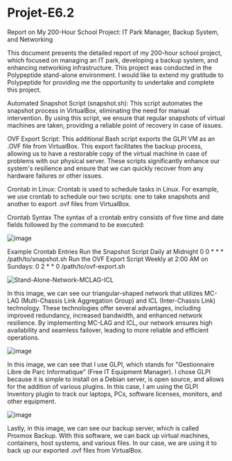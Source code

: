 # Projet-E6.2

Report on My 200-Hour School Project: IT Park Manager, Backup System, and Networking

This document presents the detailed report of my 200-hour school project, which focused on managing an IT park, developing a backup system, and enhancing networking infrastructure. This project was conducted in the Polypeptide stand-alone environment.
I would like to extend my gratitude to Polypeptide for providing me the opportunity to undertake and complete this project.

Automated Snapshot Script (snapshot.sh):
This script automates the snapshot process in VirtualBox, eliminating the need for manual intervention. By using this script, we ensure that regular snapshots of virtual machines are taken, providing a reliable point of recovery in case of issues.

OVF Export Script:
This additional Bash script exports the GLPI VM as an .OVF file from VirtualBox. This export facilitates the backup process, allowing us to have a restorable copy of the virtual machine in case of problems with our physical server. These scripts significantly enhance our system's resilience and ensure that we can quickly recover from any hardware failures or other issues.

Crontab in Linux:
Crontab is used to schedule tasks in Linux. For example, we use crontab to schedule our two scripts: one to take snapshots and another to export .ovf files from VirtualBox.

Crontab Syntax
The syntax of a crontab entry consists of five time and date fields followed by the command to be executed:

![image](https://github.com/Tarkhagal/Projet-E6.2/assets/145452931/04478a46-c384-452d-8813-1c48a656e1c8)


Example Crontab Entries
Run the Snapshot Script Daily at Midnight
0 0 * * * /path/to/snapshot.sh
Run the OVF Export Script Weekly at 2:00 AM on Sundays:
0 2 * * 0 /path/to/ovf-export.sh

  ![Stand-Alone-Network-MCLAG-ICL](https://github.com/Tarkhagal/Projet-E6.2/assets/145452931/2a0c04dd-8a93-4eff-8cd5-8af51e60da1b)

In this image, we can see our triangular-shaped network that utilizes MC-LAG (Multi-Chassis Link Aggregation Group) and ICL (Inter-Chassis Link) technology. These technologies offer several advantages, including improved redundancy, increased bandwidth, and enhanced network resilience. By implementing MC-LAG and ICL, our network ensures high availability and seamless failover, leading to more reliable and efficient operations.


![image](https://github.com/Tarkhagal/Projet-E6.2/assets/145452931/643d4c4b-c153-455f-b0ae-6ad7fa3b81d3)


In this image, we can see that I use GLPI, which stands for "Gestionnaire Libre de Parc Informatique" (Free IT Equipment Manager). I chose GLPI because it is simple to install on a Debian server, is open source, and allows for the addition of various plugins. In this case, I am using the GLPI Inventory plugin to track our laptops, PCs, software licenses, monitors, and other equipment.

![image](https://github.com/Tarkhagal/Projet-E6.2/assets/145452931/fdf05ae4-1ea9-46bd-b268-455e4e0fb1e3)


Lastly, in this image, we can see our backup server, which is called Proxmox Backup. With this software, we can back up virtual machines, containers, host systems, and various files. In our case, we are using it to back up our exported .ovf files from VirtualBox.
